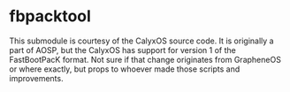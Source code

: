 # fbpacktool

This submodule is courtesy of the CalyxOS source code. It is originally a part of AOSP, but the CalyxOS has support for version 1 of the FastBootPacK format. Not sure if that change originates from GrapheneOS or where exactly, but props to whoever made those scripts and improvements.
